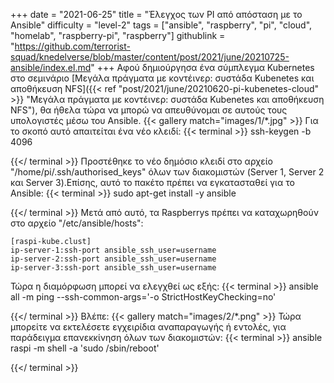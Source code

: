 +++
date = "2021-06-25"
title = "Έλεγχος των PI από απόσταση με το Ansible"
difficulty = "level-2"
tags = ["ansible", "raspberry", "pi", "cloud", "homelab", "raspberry-pi", "raspberry"]
githublink = "https://github.com/terrorist-squad/knedelverse/blob/master/content/post/2021/june/20210725-ansible/index.el.md"
+++
Αφού δημιούργησα ένα σύμπλεγμα Kubernetes στο σεμινάριο [Μεγάλα πράγματα με κοντέινερ: συστάδα Kubenetes και αποθήκευση NFS]({{< ref "post/2021/june/20210620-pi-kubenetes-cloud" >}} "Μεγάλα πράγματα με κοντέινερ: συστάδα Kubenetes και αποθήκευση NFS"), θα ήθελα τώρα να μπορώ να απευθύνομαι σε αυτούς τους υπολογιστές μέσω του Ansible.
{{< gallery match="images/1/*.jpg" >}}
Για το σκοπό αυτό απαιτείται ένα νέο κλειδί:
{{< terminal >}}
ssh-keygen -b 4096

{{</ terminal >}}
Προστέθηκε το νέο δημόσιο κλειδί στο αρχείο "/home/pi/.ssh/authorised_keys" όλων των διακομιστών (Server 1, Server 2 και Server 3).Επίσης, αυτό το πακέτο πρέπει να εγκατασταθεί για το Ansible:
{{< terminal >}}
sudo apt-get install -y ansible

{{</ terminal >}}
Μετά από αυτό, τα Raspberrys πρέπει να καταχωρηθούν στο αρχείο "/etc/ansible/hosts":
```
[raspi-kube.clust]
ip-server-1:ssh-port ansible_ssh_user=username 
ip-server-2:ssh-port ansible_ssh_user=username 
ip-server-3:ssh-port ansible_ssh_user=username 

```
Τώρα η διαμόρφωση μπορεί να ελεγχθεί ως εξής:
{{< terminal >}}
ansible all -m ping --ssh-common-args='-o StrictHostKeyChecking=no'

{{</ terminal >}}
Βλέπε:
{{< gallery match="images/2/*.png" >}}
Τώρα μπορείτε να εκτελέσετε εγχειρίδια αναπαραγωγής ή εντολές, για παράδειγμα επανεκκίνηση όλων των διακομιστών:
{{< terminal >}}
ansible raspi -m shell -a 'sudo /sbin/reboot'

{{</ terminal >}}

